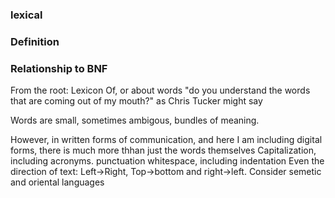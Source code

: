 ### lexical
### Definition
### Relationship to BNF

From the root: Lexicon
Of, or about words
"do you understand the words that are coming out of my mouth?" as Chris Tucker might say

Words are small, sometimes ambigous, bundles of meaning.

However, in written forms of communication, and here I am including digital forms, there is much more thhan just the words themselves
Capitalization, including acronyms.
punctuation
whitespace, including indentation
Even the direction of text: Left->Right, Top->bottom and right->left. Consider semetic and oriental languages

